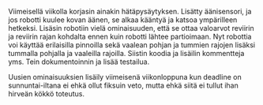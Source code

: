  Viimeisellä viikolla korjasin ainakin hätäpysäytyksen. Lisätty äänisensori, ja jos robotti kuulee kovan äänen, se alkaa kääntyä ja katsoa ympärilleen hetkeksi. Lisäsin robotiin vielä ominaisuuden, että se ottaa  valoarvot reviirin ja reviirin rajan kohdalta ennen kuin robotti lähtee partioimaan. 
Nyt robottia voi käyttää erilaisilla pinnoilla sekä vaalean pohjan ja tummien rajojen lisäksi tummalla pohjalla ja vaaleilla rajoilla.
Siistin koodia ja lisäilin kommentteja yms.
Tein dokumentoinnin ja lisää testailua.

Uusien ominaisuuksien lisäily viimeisenä viikonloppuna kun deadline on sunnuntai-iltana ei ehkä ollut fiksuin veto, mutta ehkä siitä ei tullut ihan hirveän kökkö toteutus.
